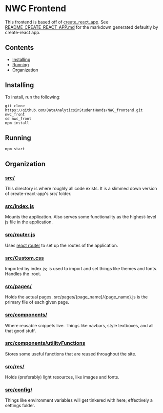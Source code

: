 # NWC Frontend
This frontend is based off of [create_react_app](https://create-react-app.dev/). See [README_CREATE_REACT_APP.md](README_CREATE_REACT_APP.md) for the markdown generated defaultly by create-react app.

## Contents
- [Installing](#installing)
- [Running](#running)
- [Organization](#organization)

## Installing <a id="installing"></a>
To install, run the following:

    git clone https://github.com/DataAnalyticsinStudentHands/NWC_frontend.git nwc_front
    cd nwc_front
    npm install

## Running <a id="running"></a>
    npm start

## Organization <a id="organization"></a>

### [src/](src/)
This directory is where roughly all code exists. It is a slimmed down version of create-react-app's src/ folder.

### [src/index.js](src/index.js)
Mounts the application. Also serves some functionality as the highest-level js file in the application.

### [src/router.js](src/router.js)
Uses [react router](https://reactrouter.com/web/guides/quick-start) to set up the routes of the application.

### [src/Custom.css](src/Custom.css)
Imported by index.js; is used to import and set things like themes and fonts. Handles the :root.

### [src/pages/](src/pages/)
Holds the actual pages. src/pages/{page_name}/{page_name}.js is the primary file of each given page.

### [src/components/](src/components/)
Where reusable snippets live. Things like navbars, style textboxes, and all that good stuff.

### [src/components/utilityFunctions](src/components/utilityFunctions)
Stores some useful functions that are reused throughout the site.

### [src/res/](src/res/)
Holds (preferably) light resources, like images and fonts.

### [src/config/](src/config/)
Things like environment variables will get tinkered with here; effectively a settings folder.